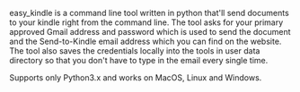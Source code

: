 easy_kindle is a command line tool written in python that'll send documents to your kindle right from the command line. The tool asks for your primary approved Gmail address and password which is used to send the document and the Send-to-Kindle email address which you can find on the website.
The tool also saves the credentials locally into the tools in user data directory so that you don't have to type in the email every single time. 

Supports only Python3.x and works on MacOS, Linux and Windows.
